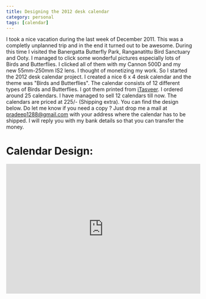 ```yaml
---
title: Designing the 2012 desk calendar
category: personal
tags: [calendar]
---
```


I took a nice vacation during the last week of December 2011. This was a completly unplanned trip and in the end it turned out to be awesome. During this time I visited the Banergatta Butterfly Park, Ranganatittu Bird Sanctuary and Ooty. I managed to click some wonderful pictures especially lots of Birds and Butterflies. I clicked all of them with my Cannon 500D and my new 55mm-250mm IS2 lens. I thought of monetizing my work. So I started the 2012 desk calendar project. I created a nice 6 x 4 desk calendar and the theme was "Birds and Butterflies". The calendar consists of 12 different types of Birds and Butterflies. I got them printed from [iTasveer](http://www.itasveer.com). I ordered around 25 calendars. I have managed to sell 12 calendars till now. The calendars are priced at 225/- (Shipping extra). You can find the design below. Do let me know if you need a copy ? Just drop me a mail at <pradeep1288@gmail.com> with your address where the calendar has to be shipped. I will reply you with my bank details so that you can transfer the money. 

# Calendar Design:

<iframe width="526" height="352" frameborder="0" src="http://files.slidemypics.com/app/js/iframe.html?bg_color=1f1f1f&amp;hash=71e9fa588bf897bf7d0e63c2fa399728&amp;r=0.25685616093687713">Something</iframe>

